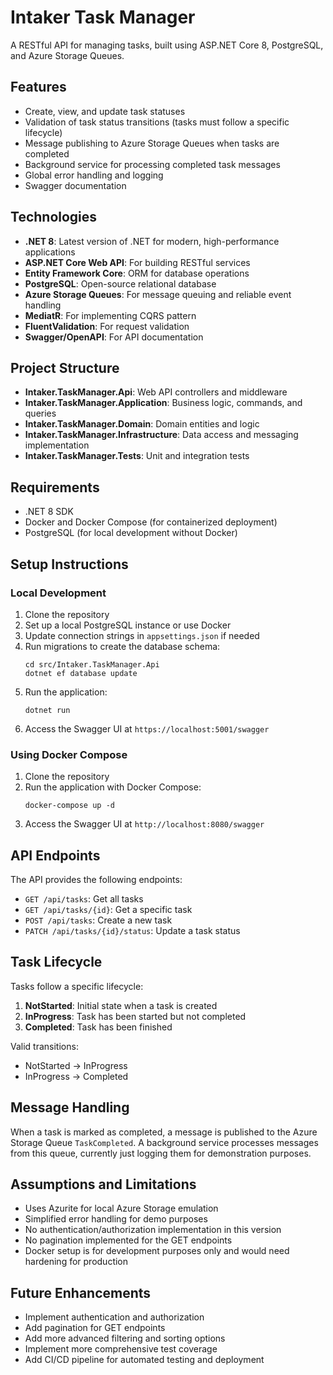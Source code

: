 # Intaker Task Manager

A RESTful API for managing tasks, built using ASP.NET Core 8, PostgreSQL, and Azure Storage Queues.

## Features

- Create, view, and update task statuses
- Validation of task status transitions (tasks must follow a specific lifecycle)
- Message publishing to Azure Storage Queues when tasks are completed
- Background service for processing completed task messages
- Global error handling and logging
- Swagger documentation

## Technologies

- **.NET 8**: Latest version of .NET for modern, high-performance applications
- **ASP.NET Core Web API**: For building RESTful services
- **Entity Framework Core**: ORM for database operations
- **PostgreSQL**: Open-source relational database
- **Azure Storage Queues**: For message queuing and reliable event handling
- **MediatR**: For implementing CQRS pattern
- **FluentValidation**: For request validation
- **Swagger/OpenAPI**: For API documentation

## Project Structure

- **Intaker.TaskManager.Api**: Web API controllers and middleware
- **Intaker.TaskManager.Application**: Business logic, commands, and queries
- **Intaker.TaskManager.Domain**: Domain entities and logic
- **Intaker.TaskManager.Infrastructure**: Data access and messaging implementation
- **Intaker.TaskManager.Tests**: Unit and integration tests

## Requirements

- .NET 8 SDK
- Docker and Docker Compose (for containerized deployment)
- PostgreSQL (for local development without Docker)

## Setup Instructions

### Local Development

1. Clone the repository
2. Set up a local PostgreSQL instance or use Docker
3. Update connection strings in `appsettings.json` if needed
4. Run migrations to create the database schema:
   ```
   cd src/Intaker.TaskManager.Api
   dotnet ef database update
   ```
5. Run the application:
   ```
   dotnet run
   ```
6. Access the Swagger UI at `https://localhost:5001/swagger`

### Using Docker Compose

1. Clone the repository
2. Run the application with Docker Compose:
   ```
   docker-compose up -d
   ```
3. Access the Swagger UI at `http://localhost:8080/swagger`

## API Endpoints

The API provides the following endpoints:

- `GET /api/tasks`: Get all tasks
- `GET /api/tasks/{id}`: Get a specific task
- `POST /api/tasks`: Create a new task
- `PATCH /api/tasks/{id}/status`: Update a task status

## Task Lifecycle

Tasks follow a specific lifecycle:
1. **NotStarted**: Initial state when a task is created
2. **InProgress**: Task has been started but not completed
3. **Completed**: Task has been finished

Valid transitions:
- NotStarted → InProgress
- InProgress → Completed

## Message Handling

When a task is marked as completed, a message is published to the Azure Storage Queue `TaskCompleted`. A background service processes messages from this queue, currently just logging them for demonstration purposes.

## Assumptions and Limitations

- Uses Azurite for local Azure Storage emulation
- Simplified error handling for demo purposes
- No authentication/authorization implementation in this version
- No pagination implemented for the GET endpoints
- Docker setup is for development purposes only and would need hardening for production

## Future Enhancements

- Implement authentication and authorization
- Add pagination for GET endpoints
- Add more advanced filtering and sorting options
- Implement more comprehensive test coverage
- Add CI/CD pipeline for automated testing and deployment
